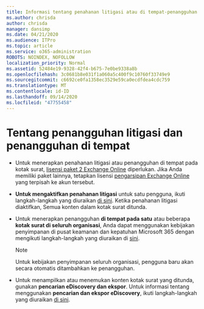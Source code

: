 ```yaml
---
title: Informasi tentang penahanan litigasi atau di tempat-penangguhan
ms.author: chrisda
author: chrisda
manager: dansimp
ms.date: 04/21/2020
ms.audience: ITPro
ms.topic: article
ms.service: o365-administration
ROBOTS: NOINDEX, NOFOLLOW
localization_priority: Normal
ms.assetid: 52484e19-9328-42f4-b675-7e0be9338a8b
ms.openlocfilehash: 3c0681b8e031f1a060a5c400f9c10760f33749e9
ms.sourcegitcommit: c6692ce0fa1358ec3529e59ca0ecdfdea4cdc759
ms.translationtype: MT
ms.contentlocale: id-ID
ms.lasthandoff: 09/14/2020
ms.locfileid: "47755458"
---
```

# <a name="about-litigation-holds-and-in-place-holds"></a>Tentang penangguhan litigasi dan penangguhan di tempat

- Untuk menerapkan penahanan litigasi atau penangguhan di tempat pada kotak surat, [lisensi paket 2 Exchange Online](https://docs.microsoft.com/office365/servicedescriptions/office-365-platform-service-description/office-365-plan-options) diperlukan. Jika Anda memiliki paket lainnya, tetapkan lisensi [pengarsipan Exchange Online](https://docs.microsoft.com/office365/servicedescriptions/exchange-online-archiving-service-description/exchange-online-archiving-service-description) yang terpisah ke akun tersebut. 
    
- **Untuk mengaktifkan penahanan litigasi** untuk satu pengguna, ikuti langkah-langkah yang diuraikan [di sini](https://docs.microsoft.com/office365/SecurityCompliance/place-a-mailbox-on-litigation-hold). Ketika penahanan litigasi diaktifkan, Semua konten dalam kotak surat ditunda.
    
- Untuk menerapkan penangguhan **di tempat pada satu** atau beberapa **kotak surat di seluruh organisasi**, Anda dapat menggunakan kebijakan penyimpanan di pusat keamanan dan kepatuhan Microsoft 365 dengan mengikuti langkah-langkah yang diuraikan di [sini]( https://docs.microsoft.com/microsoft-365/compliance/retention-policies).
    
    > [!NOTE]
    > Untuk kebijakan penyimpanan seluruh organisasi, pengguna baru akan secara otomatis ditambahkan ke penangguhan. 
  
- Untuk menampilkan atau menemukan konten kotak surat yang ditunda, gunakan **pencarian eDiscovery dan ekspor**. Untuk informasi tentang menggunakan **pencarian dan ekspor eDiscovery**, ikuti langkah-langkah yang diuraikan [di sini](https://docs.microsoft.com/microsoft-365/compliance/export-search-results).
    

